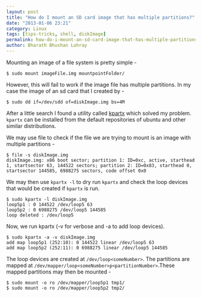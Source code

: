 ```yaml
---
layout: post
title: "How do I mount an SD card image that has multiple partitions?"
date: "2013-01-06 23:21"
category: Linux
tags: [tips-tricks, shell, diskImage]
permalink: how-do-i-mount-an-sd-card-image-that-has-multiple-partitions
author: Bharath Bhushan Lohray
---
```


Mounting an image of a file system is pretty simple -

```
$ sudo mount imageFile.img mountpointFolder/
```

However, this will fail to work if the image file has multiple partitions. In my case the image of an sd card that I created by -

```
$ sudo dd if=/dev/sdd of=diskImage.img bs=4M
```

After a little search I found a utility called [kpartx](http://christophe.varoqui.free.fr/) which solved my problem. `kpartx` can be installed from the default repositories of ubuntu and other similar distributions.

We may use file to check if the file we are trying to mount is an image with multiple partitions -

```
$ file -s diskImage.img
diskImage.img: x86 boot sector; partition 1: ID=0xc, active, starthead 1, startsector 63, 144522 sectors; partition 2: ID=0x83, starthead 0, startsector 144585, 6988275 sectors, code offset 0x0
```

We may then use `kpartx -l` to dry run `kpartx` and check the loop devices that would be created if `kpartx` is run.

```
$ sudo kpartx -l diskImage.img
loop5p1 : 0 144522 /dev/loop5 63
loop5p2 : 0 6988275 /dev/loop5 144585
loop deleted : /dev/loop5
```

Now, we run kpartx (-v for verbose and -a to add loop devices).

```
$ sudo kpartx -a -v diskImage.img
add map loop5p1 (252:10): 0 144522 linear /dev/loop5 63
add map loop5p2 (252:11): 0 6988275 linear /dev/loop5 144585
```

The loop devices are created at `/dev/loop<someNumber>`. The partitions are mapped at `/dev/mapper/loop<someNumber>p<partitionNumber>`.These mapped partitions may then be mounted -

```
$ sudo mount -o ro /dev/mapper/loop5p1 tmp1/
$ sudo mount -o ro /dev/mapper/loop5p2 tmp2/
```
